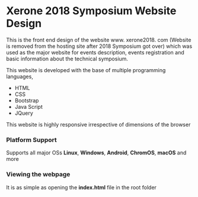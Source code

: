 # Xerone 2018 Symposium Website Design
This is the front end design of the website www. xerone2018. com (Website is removed from the hosting site after 2018 Symposium got over) which was used as the major website for events description, events registration and basic information about the technical symposium.

This website is developed with the base of multiple programming languages,

* HTML
* CSS
* Bootstrap
* Java Script
* JQuery

This website is highly responsive irrespective of dimensions of the browser

### Platform Support
Supports all major OSs __Linux__, __Windows__, __Android__, __ChromOS__, __macOS__ and more

### Viewing the webpage
It is as simple as opening the __index.html__ file in the root folder
